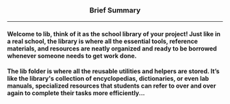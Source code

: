 ### <div align="center">Brief Summary</div>
---

#### Welcome to __lib__, think of it as the school library of your project! Just like in a real school, the library is where all the essential tools, reference materials, and resources are neatly organized and ready to be borrowed whenever someone needs to get work done.

#### The lib folder is where all the reusable utilities and helpers are stored. It’s like the library's collection of encyclopedias, dictionaries, or even lab manuals, specialized resources that students can refer to over and over again to complete their tasks more efficiently...